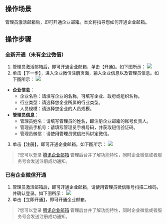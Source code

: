 ## 操作场景
管理员激活邮箱后，即可开通企业邮箱。本文将指导您如何开通企业邮箱。

## 操作步骤
 ### 全新开通（未有企业微信）
1. 管理员激活邮箱后，即可开通企业邮箱，单击【开通】。如下图所示：
 ![](https://main.qcloudimg.com/raw/b22aea44f35cd97fe155abbdc1d0bf6e.png)
2. 单击【下一步】，进入企业微信注册页面，输入企业信息以及管理员信息。如下图所示：
![](https://main.qcloudimg.com/raw/63a2012bace180f2a384f9da65b2eaaf.png)
 - **企业信息**：
    - 企业名称：请填写企业的名称，可填写企业、政府或组织名称。
    - 行业类型：请选择您企业所属的行业类型。
    - 人员规模：请选择您企业的人员规模。
 - **管理员信息**：
    - 管理员姓名：请填写管理员的姓名，即注册企业邮箱的账号负责人。
    - 管理员手机号：请填写管理员手机号码，并获取短信验证码。
    - 管理员微信：请使用管理员微信扫码绑定微信。
3. 单击【注册】，即可开通企业邮箱。如下图所示：
![](https://main.qcloudimg.com/raw/11aa775a58f46c39925b8d2537aa5ed4.png)
>?您可以登录 [腾讯企业邮箱](https://exmail.qq.com/cgi-bin/bizmail) 管理后台并了解功能特性，同时企业微信或者服务号会发送注册成功通知。



### 已有企业微信开通
1. 管理员激活邮箱后，即可开通企业邮箱，请使用管理员微信账号扫描二维码，并确认登录。如下图所示：
![](https://main.qcloudimg.com/raw/f30c3d96434fe94862d3d05c5a485f7d.png)
2. 单击【立即开通】，即可开通企业邮箱。

>?您可以登录 [腾讯企业邮箱](https://exmail.qq.com/cgi-bin/bizmail) 管理后台并了解功能特性，同时企业微信或者服务号会发送注册成功通知。
